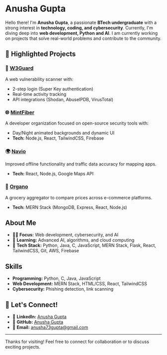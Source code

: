 # Anusha Gupta

Hello there! I'm **Anusha Gupta**, a passionate **BTech undergraduate** with a strong interest in **technology, coding, and cybersecurity**. Currently, I'm diving deep into **web development, Python and AI**. I am currently working on projects that solve real-world problems and contribute to the community.

## 🚀 Highlighted Projects

### 🔐 **[W3Guard](https://github.com/avik-root/W3Guard)**

A web vulnerability scanner with:

- 2-step login (Super Key authentication)
- Real-time activity tracking
- API integrations (Shodan, AbuseIPDB, VirusTotal)

### 🌐 **[MintFiber](https://github.com/anushagupta11/MintFiber)**

A developer organization focused on open-source security tools with:

- Day/Night animated backgrounds and dynamic UI
- **Tech:** Node.js, React, TailwindCSS, Firebase

### 🌍 **[Navio](https://github.com/anushagupta11/Navio)**

Improved offline functionality and traffic data accuracy for mapping apps.

- **Tech:** React, Node.js, Google Maps API

### 🛒 **[Organo](https://github.com/anushagupta11/Organo)**

A grocery aggregator to compare prices across e-commerce platforms.

- **Tech:** MERN Stack (MongoDB, Express, React, Node.js)

## About Me

- 👩‍💻 **Focus:** Web development, cybersecurity, and AI
- 🌱 **Learning:** Advanced AI, algorithms, and cloud computing
- 🔧 **Tech Stack:** Python, Java, C, JavaScript, MERN Stack, Flask, React, TailwindCSS, Git, AWS, Firebase

## Skills

- **Programming:** Python, C, Java, JavaScript
- **Web Development:** MERN Stack, HTML/CSS, React, TailwindCSS
- **Cybersecurity:** Phishing detection, link scanning

## 💼 Let's Connect!
- 💼 **LinkedIn:** [Anusha Gupta](https://www.linkedin.com/in/anusha-gupta-735826284)
- 🐙 **GitHub:** [Anusha Gupta](https://github.com/anushagupta11)
- 📧 **Email:** [anusha73gupta@gmail.com](anusha73gupta@gmail.com)

---

Thanks for visiting! Feel free to connect for collaboration or to discuss exciting projects.
